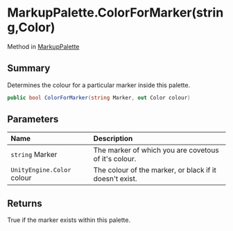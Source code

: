 # MarkupPalette.ColorForMarker(string,Color)

Method in [MarkupPalette](/api/csharp/yarn.unity.markuppalette.md)

## Summary


Determines the colour for a particular marker inside this palette.


```csharp
public bool ColorForMarker(string Marker, out Color colour)
```

## Parameters

|Name|Description|
|:---|:---|
|`string` Marker|The marker of which you are covetous of it's colour.|
|`UnityEngine.Color` colour|The colour of the marker, or black if it doesn't exist.|

## Returns

True if the marker exists within this palette.

